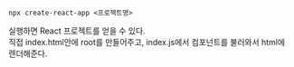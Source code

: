 ```shell
npx create-react-app <프로젝트명>
```
실행하면 React 프로젝트를 얻을 수 있다.<br>
직접 index.html안에 root를 만들어주고, index.js에서 컴포넌트를 불러와서 html에 렌더해준다. <br>

